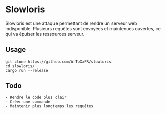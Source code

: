 # Slowloris

Slowloris est une attaque permettant de rendre un serveur web indisponible.
Plusieurs requêtes sont envoyées et maintenues ouvertes, ce qui va épuiser les ressources serveur.

## Usage

```
git clone https://github.com/ArToXxFR/slowloris
cd slowloris/
cargo run --release
```

## Todo

    - Rendre le code plus clair
    - Créer une commande 
    - Maintenir plus longtemps les requêtes


